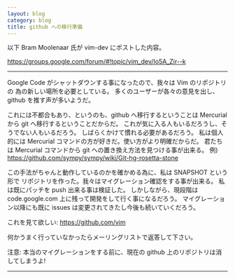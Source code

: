 ```yaml
---
layout: blog
category: blog
title: github への移行準備
---
```


以下 Bram Moolenaar 氏が vim-dev にポストした内容。

https://groups.google.com/forum/#!topic/vim_dev/Io5A_Zir--k

-----
Google Code がシャットダウンする事になったので、我々は Vim のリポジトリの
為の新しい場所を必要としている。
多くのユーザーが各々の意見を出し、github を推す声が多いようだ。

これには不都合もあり、というのも、github へ移行するということは
Mercurial から git へ移行するということだからだ。
これが気に入る人もいるだろうし、そうでない人もいるだろう。
しばらくかけて慣れる必要があるだろう。
私は個人的には Mercurial コマンドの方が好きだ。使い方がより明確だからだ。
君たちは Mercurial コマンドから git への置き換え方法を見つける事が出来る。
例) https://github.com/sympy/sympy/wiki/Git-hg-rosetta-stone

この手法がちゃんと動作しているのかを確かめる為に、私は SNAPSHOT という形で
リポジトリを作った。我々はマイグレーション確認をする事が出来る。
私は既にパッチを push 出来る事は検証した。
しかしながら、現段階は code.google.com 上に残って開発をして行く事になるだろう。
マイグレーション以降にも既に issues は変更されてきたし今後も続いていくだろう。

これを見て欲しい: https://github.com/vim 

何かうまく行っていなかったらメーリングリストで返答して下さい。

注意: 本当のマイグレーションをする前に、現在の github 上のリポジトリは消してしまうよ!

-----
